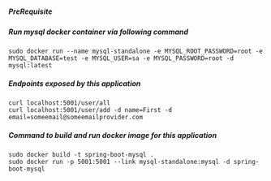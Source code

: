 ##### PreRequisite

##### Run mysql docker container via following command
```
sudo docker run --name mysql-standalone -e MYSQL_ROOT_PASSWORD=root -e MYSQL_DATABASE=test -e MYSQL_USER=sa -e MYSQL_PASSWORD=root -d mysql:latest
```

##### Endpoints exposed by this application
```
curl localhost:5001/user/all
curl localhost:5001/user/add -d name=First -d email=someemail@someemailprovider.com
```

##### Command to build and run docker image for this application
```
sudo docker build -t spring-boot-mysql .
sudo docker run -p 5001:5001 --link mysql-standalone:mysql -d spring-boot-mysql
```